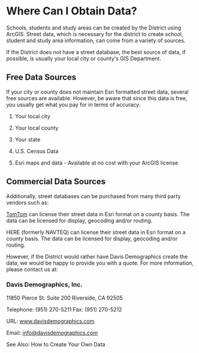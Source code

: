 # Where Can I Obtain Data?
Schools, students and study areas can be created by the District using ArcGIS. Street data, which is necessary for the district to create school, student and study area information, can come from a variety of sources.

 

If the District does not have a street database, the best source of data, if possible, is usually your local city or county's GIS Department.

## Free Data Sources
If your city or county does not maintain Esri formatted street data, several free sources are available.  However, be aware that since this data is free, you usually get what you pay for in terms of accuracy.

 

1. Your local city

1. Your local county

1. Your state

1. U.S. Census Data

1. Esri maps and data - Available at no cost with your ArcGIS license

## Commercial Data Sources
Additionally, street databases can be purchased from many third party vendors such as:

 

[TomTom](https://www.tomtom.com/en_us/) can license their street data in Esri format on a county basis. The data can be licensed for display, geocoding and/or routing.

HERE (formerly NAVTEQ) can license their street data in Esri format on a county basis. The data can be licensed for display, geocoding and/or routing.

 

However, if the District would rather have Davis Demographics create the data, we would be happy to provide you with a quote. For more information, please contact us at:

 

### Davis Demographics, Inc. 

11850 Pierce St. Suite 200 Riverside, CA 92505

Telephone: (951) 270-5211  Fax: (951) 270-5212

URL: www.davisdemographics.com

Email: info@davisdemographics.com



 

See Also:
How to Create Your Own Data
